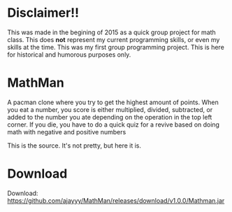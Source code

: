 # Disclaimer!!
This was made in the begining of 2015 as a quick group project for math class. This does **not** represent my current programming skills, or even my skills at the time. This was my first group programming project. This is here for historical and humorous purposes only.

# MathMan
A pacman clone where you try to get the highest amount of points. When you eat a number, you score is either multiplied, divided, subtracted, or added to the number you ate depending on the operation in the top left corner. If you die, you have to do a quick quiz for a revive based on doing math with negative and positive numbers

This is the source. It's not pretty, but here it is.

# Download

Download: https://github.com/ajayyy/MathMan/releases/download/v1.0.0/Mathman.jar

